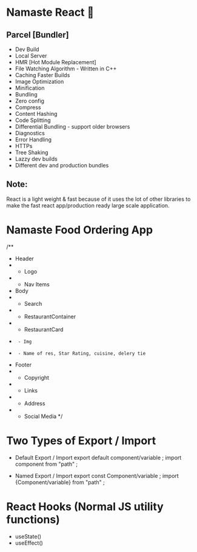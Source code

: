 # Namaste React 🚀


Parcel [Bundler]
----------------
- Dev Build
- Local Server
- HMR [Hot Module Replacement]
- File Watching Algorithm - Written in C++
- Caching Faster Builds 
- Image Optimization
- Minification
- Bundling
- Zero config
- Compress
- Content Hashing
- Code Splitting
- Differential Bundling - support older browsers
- Diagnostics
- Error Handling
- HTTPs
- Tree Shaking 
- Lazzy dev builds
- Different dev and production bundles

Note: 
-----
React is a light weight & fast because of it uses the lot of other libraries to make the fast react app/production ready large scale application.

# Namaste Food Ordering App

/**
* Header
*  - Logo
*  - Nav Items
* Body
*  - Search
*  - RestaurantContainer
*    - RestaurantCard
*      - Img
*      - Name of res, Star Rating, cuisine, delery tie
* Footer
*  - Copyright
*  - Links
*  - Address
*  - Social Media
*/

# Two Types of Export / Import

- Default Export / Import 
   export default component/variable ;
   import component from "path" ;

- Named Export / Import
   export const Component/variable ;
   import {Component/variable} from "path" ;


# React Hooks (Normal JS utility functions)

- useState()
- useEffect()